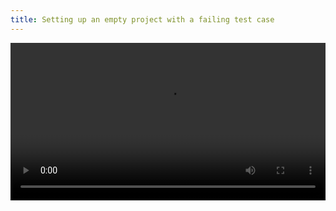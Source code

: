 ```yaml
---
title: Setting up an empty project with a failing test case
---
```

<video width="100%" controls class="my-2 drop-shadow-small" src="{% link getting-started/guides/windows-vscode-node-empty-project.mp4 %}"></video>

